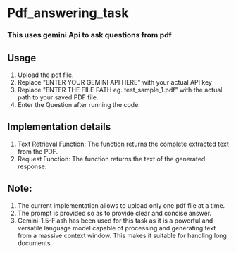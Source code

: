 # Pdf_answering_task

### This uses gemini Api to ask questions from pdf
## Usage
1) Upload the pdf file.
2) Replace "ENTER YOUR GEMINI API HERE" with your actual API key
3) Replace "ENTER THE FILE PATH eg. test_sample_1.pdf" with the actual path to your saved PDF file.
4) Enter the Question after running the code.

## Implementation details

1) Text Retrieval Function: The function returns the complete extracted text from the PDF.
2) Request Function: The function returns the text of the generated response.

## Note:
1) The current implementation allows to upload only one pdf file at a time.
2) The prompt is provided so as to provide clear and concise answer.
3) Gemini-1.5-Flash has been used for this task as it is a powerful and versatile language model capable of processing and generating text from a massive context window. This makes it suitable for handling long documents.
   
